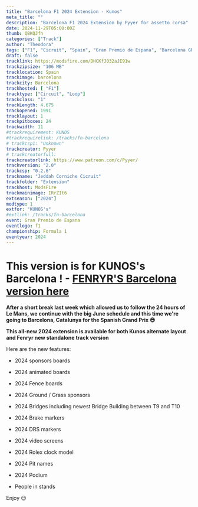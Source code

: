 ```yaml
---
title: "Barcelona F1 2024 Extension - Kunos"
meta_title: ""
description: "Barcelona F1 2024 Extension by Pyyer for assetto corsa"
date: 2024-11-29T05:00:00Z
thumb: QBKQJfh
categories: ["Track"]
author: "Theodora"
tags: ["F1", "Cicruit", "Spain", "Gran Premio de Espana", "Barcelona GP", "Loop", "F1 2024", "2024"]
draft: false
tracklink: https://modsfire.com/DHCKfJ032aJE91w
trackzipsize: "106 MB"
tracklocation: Spain
trackimage: barcelona
trackcity: Barcelona
trackhosted: [ "F1"]
tracktype: ["Circuit", "Loop"]
trackclass: "1" 
trackLength: 4.675
trackopened: 1991
tracklayout: 1
trackpitboxes: 24
trackwidth: 11
#trackrequirement: KUNOS
#trackrequirelink: /tracks/fn-barcelona
# trackcsp1: "Unknown"
trackcreator: Pyyer
# trackcreatorfull: 
trackcreatorlink: https://www.patreon.com/c/Pyyer/
trackversion: "2.0"
trackcsp: "0.2.6"
trackname: "Jeddah Corniche Cicruit"
trackfolder: "Extension"
trackhost: ModsFire
trackmainimage: IRrZIt6
extseason: ["2024"]
modtype: 1
extfor: "KUNOS's"
#extlink: /tracks/fn-barcelona
event: Gran Premio de Espana
eventlogo: f1
championship: Formula 1
eventyear: 2024
---
```


# This version is for KUNOS's Barcelona ! - [FENRYR'S Barcelona version here](/tracks/fn-barcelona)

**After a short break last week which allowed us to follow the 24 hours of Le Mans, we continue with the big June schedule and this time we're going to Barcelona, Catalunya for the Spanish Grand Prix 😎**

**This all-new 2024 extension is available for both Kunos alternate layout and Fenryr new standalone track version**

Here are the new features:

- 2024 sponsors boards

- 2024 animated boards

- 2024 Fence boards

- 2024 Ground / Grass sponsors

- 2024 Bridges including newest Bridge Building between T9 and T10

- 2024 Brake markers

- 2024 DRS markers

- 2024 video screens

- 2024 Rolex clock model

- 2024 Pit names

- 2024 Podium

- People in stands

Enjoy 😉

